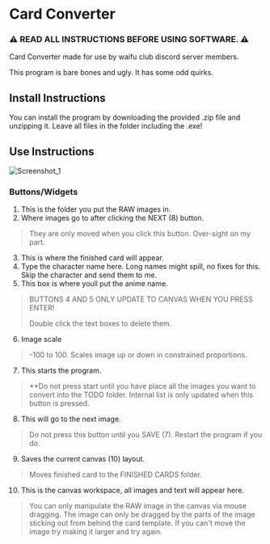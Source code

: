 # Card Converter

### :warning: READ ALL INSTRUCTIONS BEFORE USING SOFTWARE. :warning: ###

Card Converter made for use by waifu club discord server members.

This program is bare bones and ugly. It has some odd quirks.

## Install Instructions

You can install the program by downloading the provided .zip file and unzipping it. Leave all files in the folder including the .exe!

## Use Instructions

![Screenshot_1](https://user-images.githubusercontent.com/60150831/205425717-8dd97a7e-b74a-4ed2-886b-e5f174863f50.png)

### Buttons/Widgets
1. This is the folder you put the RAW images in.
2. Where images go to after clicking the NEXT (8) button. 

>They are only moved when you click this button. Over-sight on my part.

3. This is where the finished card will appear.
4. Type the character name here. Long names might spill, no fixes for this. Skip the character and send them to me.
5. This box is where youll put the anime name.

>BUTTONS 4 AND 5 ONLY UPDATE TO CANVAS WHEN YOU PRESS ENTER!
>
>Double click the text boxes to delete them.

6. Image scale

> -100 to 100. Scales image up or down in constrained proportions.

7. This starts the program.

> **Do not press start until you have place all the images you want to convert into the TODO folder. Internal list is only updated when this button is pressed.

8. This will go to the next image.

> Do not press this button until you SAVE (7). Restart the program if you do.

9. Saves the current canvas (10) layout.

> Moves finished card to the FINISHED CARDS folder.

10. This is the canvas workspace, all images and text will appear here.

> You can only manipulate the RAW image in the canvas via mouse dragging. The image can only be dragged by the parts of the image sticking out from behind the card template. If you can't move the image try making it larger and try again.
